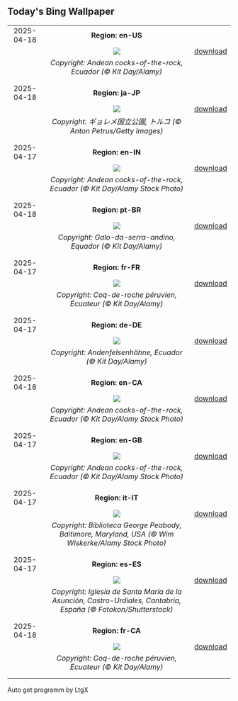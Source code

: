 ## Today's Bing Wallpaper
|      |      |      |
| :----: | :----: | :----: |
|2025-04-18|**Region: en-US**||
||![](https://www.bing.com/th?id=OHR.EcuadorBird_EN-US1037921621_UHD.jpg&pid=hp&w=1152&h=648&rs=1&c=4)| [download](https://www.bing.com/th?id=OHR.EcuadorBird_EN-US1037921621_UHD.jpg)|
||*Copyright: Andean cocks-of-the-rock, Ecuador (© Kit Day/Alamy)*
||
|||
|2025-04-18|**Region: ja-JP**||
||![](https://www.bing.com/th?id=OHR.GoremeTurkey_JA-JP0595841869_UHD.jpg&pid=hp&w=1152&h=648&rs=1&c=4)| [download](https://www.bing.com/th?id=OHR.GoremeTurkey_JA-JP0595841869_UHD.jpg)|
||*Copyright: ギョレメ国立公園, トルコ (© Anton Petrus/Getty Images)*
||
|||
|2025-04-17|**Region: en-IN**||
||![](https://www.bing.com/th?id=OHR.EcuadorBird_EN-IN6854243689_UHD.jpg&pid=hp&w=1152&h=648&rs=1&c=4)| [download](https://www.bing.com/th?id=OHR.EcuadorBird_EN-IN6854243689_UHD.jpg)|
||*Copyright: Andean cocks-of-the-rock, Ecuador (© Kit Day/Alamy Stock Photo)*
||
|||
|2025-04-18|**Region: pt-BR**||
||![](https://www.bing.com/th?id=OHR.EcuadorBird_PT-BR5045243813_UHD.jpg&pid=hp&w=1152&h=648&rs=1&c=4)| [download](https://www.bing.com/th?id=OHR.EcuadorBird_PT-BR5045243813_UHD.jpg)|
||*Copyright: Galo-da-serra-andino, Equador (© Kit Day/Alamy)*
||
|||
|2025-04-17|**Region: fr-FR**||
||![](https://www.bing.com/th?id=OHR.EcuadorBird_FR-FR4091583945_UHD.jpg&pid=hp&w=1152&h=648&rs=1&c=4)| [download](https://www.bing.com/th?id=OHR.EcuadorBird_FR-FR4091583945_UHD.jpg)|
||*Copyright: Coq-de-roche péruvien, Écuateur (© Kit Day/Alamy)*
||
|||
|2025-04-17|**Region: de-DE**||
||![](https://www.bing.com/th?id=OHR.EcuadorBird_DE-DE1431082236_UHD.jpg&pid=hp&w=1152&h=648&rs=1&c=4)| [download](https://www.bing.com/th?id=OHR.EcuadorBird_DE-DE1431082236_UHD.jpg)|
||*Copyright: Andenfelsenhähne, Ecuador (© Kit Day/Alamy)*
||
|||
|2025-04-18|**Region: en-CA**||
||![](https://www.bing.com/th?id=OHR.EcuadorBird_EN-CA0828953911_UHD.jpg&pid=hp&w=1152&h=648&rs=1&c=4)| [download](https://www.bing.com/th?id=OHR.EcuadorBird_EN-CA0828953911_UHD.jpg)|
||*Copyright: Andean cocks-of-the-rock, Ecuador (© Kit Day/Alamy Stock Photo)*
||
|||
|2025-04-17|**Region: en-GB**||
||![](https://www.bing.com/th?id=OHR.EcuadorBird_EN-GB6287056261_UHD.jpg&pid=hp&w=1152&h=648&rs=1&c=4)| [download](https://www.bing.com/th?id=OHR.EcuadorBird_EN-GB6287056261_UHD.jpg)|
||*Copyright: Andean cocks-of-the-rock, Ecuador (© Kit Day/Alamy Stock Photo)*
||
|||
|2025-04-17|**Region: it-IT**||
||![](https://www.bing.com/th?id=OHR.PeabodyBaltimore_IT-IT8224367841_UHD.jpg&pid=hp&w=1152&h=648&rs=1&c=4)| [download](https://www.bing.com/th?id=OHR.PeabodyBaltimore_IT-IT8224367841_UHD.jpg)|
||*Copyright: Biblioteca George Peabody, Baltimore, Maryland, USA (© Wim Wiskerke/Alamy Stock Photo)*
||
|||
|2025-04-17|**Region: es-ES**||
||![](https://www.bing.com/th?id=OHR.CastroUrdiales_ES-ES0758582290_UHD.jpg&pid=hp&w=1152&h=648&rs=1&c=4)| [download](https://www.bing.com/th?id=OHR.CastroUrdiales_ES-ES0758582290_UHD.jpg)|
||*Copyright: Iglesia de Santa María de la Asunción, Castro-Urdiales, Cantabria, España (© Fotokon/Shutterstock)*
||
|||
|2025-04-18|**Region: fr-CA**||
||![](https://www.bing.com/th?id=OHR.EcuadorBird_FR-CA4387782439_UHD.jpg&pid=hp&w=1152&h=648&rs=1&c=4)| [download](https://www.bing.com/th?id=OHR.EcuadorBird_FR-CA4387782439_UHD.jpg)|
||*Copyright: Coq-de-roche péruvien, Écuateur (© Kit Day/Alamy)*
||
|||

Auto get programm by LtgX
